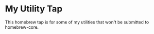 # My Utility Tap

This homebrew tap is for some of my utilities that won't be submitted to homebrew-core.
